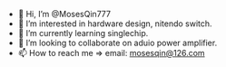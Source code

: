 - 👋 Hi, I’m @MosesQin777
- 👀 I’m interested in hardware design, nitendo switch.
- 🌱 I’m currently learning singlechip.
- 💞️ I’m looking to collaborate on aduio power amplifier.
- 📫 How to reach me => email: mosesqin@126.com

<!---
MosesQin777/MosesQin777 is a ✨ special ✨ repository because its `README.md` (this file) appears on your GitHub profile.
You can click the Preview link to take a look at your changes.
--->
